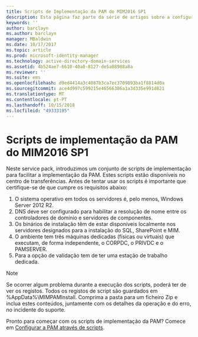 ```yaml
---
title: Scripts de Implementação da PAM do MIM2016 SP1
description: Esta página faz parte da série de artigos sobre a configuração do Privileged Identity Manager através de scripts. Inclui uma lista dos pressupostos sobre o ambiente.
keywords: ''
author: barclayn
ms.author: barclayn
manager: MBaldwin
ms.date: 10/17/2017
ms.topic: article
ms.prod: microsoft-identity-manager
ms.technology: active-directory-domain-services
ms.assetid: 4b524ae7-6610-40a0-8127-de5a08988a8a
ms.reviewer: ''
ms.suite: ems
ms.openlocfilehash: d9ed4414a3c4087b3ca7ec3709893ba1f8814d0a
ms.sourcegitcommit: ace4d997c599215e46566386a1a3d335e991d821
ms.translationtype: MT
ms.contentlocale: pt-PT
ms.lasthandoff: 10/15/2018
ms.locfileid: "49333195"
---
```

# <a name="mim2016-sp1-pam-deployment-scripts"></a>Scripts de implementação da PAM do MIM2016 SP1

Neste service pack, introduzimos um conjunto de scripts de implementação para facilitar a implementação da PAM. Estes scripts estão disponíveis no centro de transferências. Antes de tentar usar os scripts é importante que certifique-se de que cumpre os requisitos abaixo:

1. O sistema operativo em todos os servidores é, pelo menos, Windows Server 2012 R2.
2. DNS deve ser configurado para habilitar a resolução de nome entre os controladores de domínio e servidores de componentes.
3. Os binários de instalação têm de estar disponíveis localmente nos servidores designados para a instalação do SQL, SharePoint e MIM.
4. O ambiente tem três máquinas dedicadas (físicas ou virtuais) que executam, de forma independente, o CORPDC, o PRIVDC e o PAMSERVER.
5. Para a opção de validação tem de ter uma estação de trabalho dedicada.

>[!NOTE]
>Se ocorrer algum problema durante a execução dos scripts, poderá ter de ver os registos. Todos os registos de script são guardados em %AppData%\MIMPAMInstall. Comprima a pasta para um ficheiro Zip e inclua estes conteúdos, juntamente com os detalhes da operação e do erro, no incidente do suporte.

Pronto para começar com os scripts de implementação da PAM? Comece em [Configurar a PAM através de scripts](./pam/sp1-pam-configure-using-scripts.md).
